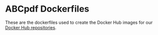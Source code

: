 # ABCpdf Dockerfiles
These are the dockerfiles used to create the Docker Hub images for our [Docker Hub repositories](https://hub.docker.com/u/abcpdf).


